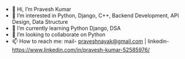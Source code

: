 - 👋 Hi, I’m Pravesh Kumar
- 👀 I’m interested in Python, Django, C++, Backend Development, API Design, Data Structure
- 🌱 I’m currently learning Python Django, DSA
- 💞️ I’m looking to collaborate on Python
- 📫 How to reach me: mail- praveshnayak@gmail.com | linkedin- https://www.linkedin.com/in/pravesh-kumar-52585976/

<!---
pravesh-k/pravesh-k is a ✨ special ✨ repository because its `README.md` (this file) appears on your GitHub profile.
You can click the Preview link to take a look at your changes.
--->

